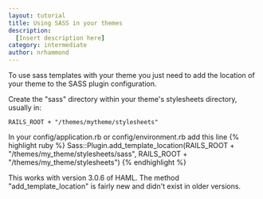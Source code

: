 ```yaml
---
layout: tutorial
title: Using SASS in your themes
description: 
  [Insert description here]
category: intermediate
author: nrhammond
---
```


To use sass templates with your theme you just need to add the location of your theme to the SASS plugin configuration.

Create the "sass" directory within your theme's stylesheets directory, usually in:

    RAILS_ROOT + "/themes/mytheme/stylesheets"

In your config/application.rb or config/environment.rb add this line
{% highlight ruby %}
Sass::Plugin.add_template_location(RAILS_ROOT + "/themes/my_theme/stylesheets/sass", 
                                   RAILS_ROOT + "/themes/my_theme/stylesheets")
{% endhighlight %}

This works with version 3.0.6 of HAML. The method "add_template_location" is fairly new and didn't exist in older versions.
